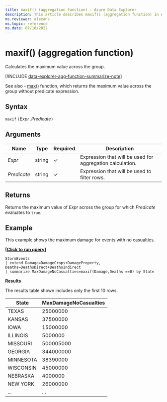 ```yaml
---
title: maxif() (aggregation function) - Azure Data Explorer
description: This article describes maxif() (aggregation function) in Azure Data Explorer.
ms.reviewer: alexans
ms.topic: reference
ms.date: 07/10/2022
---
```

# maxif() (aggregation function)

Calculates the maximum value across the group.

[!INCLUDE [data-explorer-agg-function-summarize-note](../../includes/data-explorer-agg-function-summarize-note.md)]

See also - [max()](max-aggfunction.md) function, which returns the maximum value across the group without predicate expression.

## Syntax

`maxif` `(`*Expr*`,`*Predicate*`)`

## Arguments

| Name | Type | Required | Description |
|--|--|--|--|
| *Expr* | string | &check; | Expression that will be used for aggregation calculation. |
| *Predicate* | string | &check; | Expression that will be used to filter rows. |

## Returns

Returns the maximum value of *Expr* across the group for which *Predicate* evaluates to `true`.

## Example

This example shows the maximum damage for events with no casualties.

**\[**[**Click to run query**](https://dataexplorer.azure.com/clusters/help/databases/Samples?query=H4sIAAAAAAAAAyWMMQ7CQAwEe17hkigp+ICrHAUFCCkvMImBk7g7ZDvRBfF4IlztjFa7gxVJx4Wz6e4LXI3zBIESPRg9eilvbZ2vG7PY2kFgsqeiR4jCo7Uupzz9dbvTOSWS+GE4U/WHS+lJZ3pZZMVENd73XnS+BsRDA7cVBiPjH/V0dHmeAAAA)**\]**

```kusto
StormEvents
| extend Damage=DamageCrops+DamageProperty, Deaths=DeathsDirect+DeathsIndirect
| summarize MaxDamageNoCasualties=maxif(Damage,Deaths ==0) by State
```

**Results**

The results table shown includes only the first 10 rows.

| State                | MaxDamageNoCasualties |
| -------------------- | --------------------- |
| TEXAS                | 25000000              |
| KANSAS               | 37500000              |
| IOWA                 | 15000000              |
| ILLINOIS             | 5000000               |
| MISSOURI             | 500005000             |
| GEORGIA              | 344000000             |
| MINNESOTA            | 38390000              |
| WISCONSIN            | 45000000              |
| NEBRASKA             | 4000000               |
| NEW YORK             | 26000000              |
| ... | ... |
